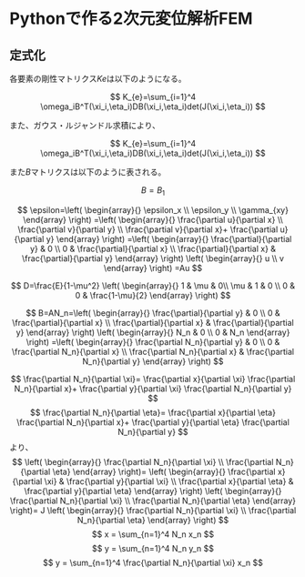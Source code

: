 # Pythonで作る2次元変位解析FEM
## 定式化
各要素の剛性マトリクス$Ke$は以下のようになる。

$$
K_{e}=\sum_{i=1}^4 \omega_iB^T(\xi_i,\eta_i)DB(\xi_i,\eta_i)det(J(\xi_i,\eta_i))
$$

また、ガウス・ルジャンドル求積により、

$$
K_{e}=\sum_{i=1}^4 \omega_iB^T(\xi_i,\eta_i)DB(\xi_i,\eta_i)det(J(\xi_i,\eta_i))
$$

また$B$マトリクスは以下のように表される。

$$
B={B_1 }
$$

$$
\epsilon=\left( \begin{array}{} 
\epsilon_x \\
\epsilon_y \\
\gamma_{xy}
\end{array} \right)
=\left( \begin{array}{}
\frac{\partial u}{\partial x} \\
\frac{\partial v}{\partial y} \\
\frac{\partial v}{\partial x}+
\frac{\partial u}{\partial y}
\end{array} \right)
=\left( \begin{array}{}
\frac{\partial}{\partial y} & 0 \\
0 & \frac{\partial}{\partial x} \\
\frac{\partial}{\partial x} & \frac{\partial}{\partial y}
\end{array} \right)
\left( \begin{array}{}
u \\
v
\end{array} \right)
=Au
$$

$$
D=\frac{E}{1-\mu^2}
\left( \begin{array}{}
1 & \mu & 0\\ 
\mu & 1 & 0 \\
0 & 0 & \frac{1-\mu}{2} 
\end{array} \right)
$$

$$
B=AN_n=\left( \begin{array}{}
\frac{\partial}{\partial y} & 0 \\
0 & \frac{\partial}{\partial x} \\
\frac{\partial}{\partial x} & \frac{\partial}{\partial y}
\end{array} \right)
\left( \begin{array}{}
N_n & 0 \\ 
0 & N_n
\end{array} \right)
=\left( \begin{array}{}
\frac{\partial N_n}{\partial y} & 0 \\
0 & \frac{\partial N_n}{\partial x} \\
\frac{\partial N_n}{\partial x} & \frac{\partial N_n}{\partial y}
\end{array} \right)
$$

$$
\frac{\partial N_n}{\partial \xi}=
\frac{\partial x}{\partial \xi} \frac{\partial N_n}{\partial x}+
\frac{\partial y}{\partial \xi} \frac{\partial N_n}{\partial y}
$$
$$
\frac{\partial N_n}{\partial \eta}=
\frac{\partial x}{\partial \eta} \frac{\partial N_n}{\partial x}+
\frac{\partial y}{\partial \eta} \frac{\partial N_n}{\partial y}
$$
より、
$$
\left( \begin{array}{}
\frac{\partial N_n}{\partial \xi} \\ 
\frac{\partial N_n}{\partial \eta} 
\end{array} \right)=
\left( \begin{array}{}
\frac{\partial x}{\partial \xi} & \frac{\partial y}{\partial \xi} \\ 
\frac{\partial x}{\partial \eta} & \frac{\partial y}{\partial \eta}
\end{array} \right)
\left( \begin{array}{}
\frac{\partial N_n}{\partial \xi} \\ 
\frac{\partial N_n}{\partial \eta} 
\end{array} \right)=
J
\left( \begin{array}{}
\frac{\partial N_n}{\partial \xi} \\ 
\frac{\partial N_n}{\partial \eta} 
\end{array} \right)
$$
$$
x = \sum_{n=1}^4 N_n x_n
$$
$$
y = \sum_{n=1}^4 N_n y_n
$$
$$
y = \sum_{n=1}^4 \frac{\partial N_n}{\partial \xi} x_n
$$